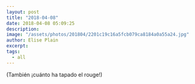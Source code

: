 ```yaml
---
layout: post
title: "2018-04-08"
date: 2018-04-08 05:09:25
description: 
image: "/assets/photos/201804/2201c19c16a5fcb079ca8184a0a55a24.jpg"
author: Elise Plain
excerpt: 
tags: 
  - all
---
```



<p></p>
<p>(También ¡cuánto ha tapado el rouge!)</p>
